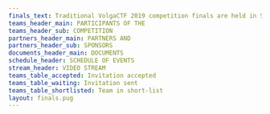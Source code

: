 ```yaml
---
finals_text: Traditional VolgaCTF 2019 competition finals are held in Samara city at Holiday Inn from September, 16th till September, 20nd, 2019.
teams_header_main: PARTICIPANTS OF THE 
teams_header_sub: COMPETITION
partners_header_main: PARTNERS AND
partners_header_sub: SPONSORS
documents_header_main: DOCUMENTS
schedule_header: SCHEDULE OF EVENTS
stream_header: VIDEO STREAM
teams_table_accepted: Invitation accepted
teams_table_waiting: Invitation sent
teams_table_shortlisted: Team in short-list
layout: finals.pug
---
```

